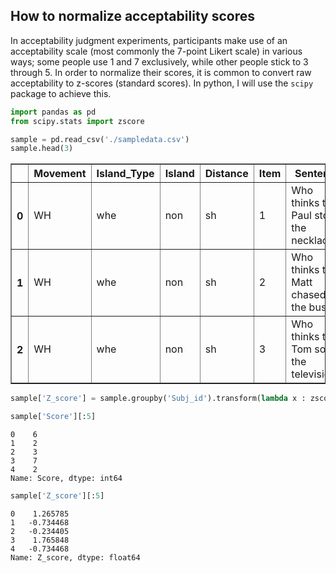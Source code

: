 ## How to normalize acceptability scores
In acceptability judgment experiments, participants make use of an acceptability scale (most commonly the 7-point Likert scale) in various ways; some people use 1 and 7 exclusively, while other people stick to 3 through 5. In order to normalize their scores, it is common to convert raw acceptability to z-scores (standard scores). In python, I will use the `scipy` package to achieve this.


```python
import pandas as pd
from scipy.stats import zscore
```


```python
sample = pd.read_csv('./sampledata.csv')
sample.head(3)
```




<div>
<style scoped>
    .dataframe tbody tr th:only-of-type {
        vertical-align: middle;
    }

    .dataframe tbody tr th {
        vertical-align: top;
    }

    .dataframe thead th {
        text-align: right;
    }
</style>
<table border="1" class="dataframe">
  <thead>
    <tr style="text-align: right;">
      <th></th>
      <th>Movement</th>
      <th>Island_Type</th>
      <th>Island</th>
      <th>Distance</th>
      <th>Item</th>
      <th>Sentence</th>
      <th>Subj_id</th>
      <th>List</th>
      <th>Score</th>
    </tr>
  </thead>
  <tbody>
    <tr>
      <th>0</th>
      <td>WH</td>
      <td>whe</td>
      <td>non</td>
      <td>sh</td>
      <td>1</td>
      <td>Who thinks that Paul stole the necklace?</td>
      <td>1</td>
      <td>1</td>
      <td>6</td>
    </tr>
    <tr>
      <th>1</th>
      <td>WH</td>
      <td>whe</td>
      <td>non</td>
      <td>sh</td>
      <td>2</td>
      <td>Who thinks that Matt chased the bus?</td>
      <td>1</td>
      <td>1</td>
      <td>2</td>
    </tr>
    <tr>
      <th>2</th>
      <td>WH</td>
      <td>whe</td>
      <td>non</td>
      <td>sh</td>
      <td>3</td>
      <td>Who thinks that Tom sold the television?</td>
      <td>1</td>
      <td>1</td>
      <td>3</td>
    </tr>
  </tbody>
</table>
</div>




```python
sample['Z_score'] = sample.groupby('Subj_id').transform(lambda x : zscore(x,ddof=1))
```


```python
sample['Score'][:5]
```




    0    6
    1    2
    2    3
    3    7
    4    2
    Name: Score, dtype: int64




```python
sample['Z_score'][:5]
```




    0    1.265785
    1   -0.734468
    2   -0.234405
    3    1.765848
    4   -0.734468
    Name: Z_score, dtype: float64


